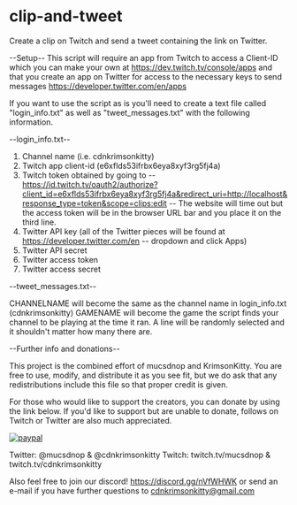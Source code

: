 # clip-and-tweet
Create a clip on Twitch and send a tweet containing the link on Twitter.

--Setup--
This script will require an app from Twitch to access a Client-ID which you can make your own at
https://dev.twitch.tv/console/apps
and that you create an app on Twitter for access to the necessary keys to send messages
https://developer.twitter.com/en/apps

If you want to use the script as is you'll need to create a text file called "login_info.txt" as well as "tweet_messages.txt" with the following information.

--login_info.txt--
1. Channel name (i.e. cdnkrimsonkitty)
2. Twitch app client-id (e6xflds53ifrbx6eya8xyf3rg5fj4a)
3. Twitch token obtained by going to
-- https://id.twitch.tv/oauth2/authorize?client_id=e6xflds53ifrbx6eya8xyf3rg5fj4a&redirect_uri=http://localhost&response_type=token&scope=clips:edit --
The website will time out but the access token will be in the browser URL bar and you place it on the third line.
4. Twitter API key (all of the Twitter pieces will be found at https://developer.twitter.com/en -- dropdown and click Apps)
5. Twitter API secret
6. Twitter access token
7. Twitter access secret

--tweet_messages.txt--

CHANNELNAME will become the same as the channel name in login_info.txt (cdnkrimsonkitty)
GAMENAME will become the game the script finds your channel to be playing at the time it ran.
A line will be randomly selected and it shouldn't matter how many there are.

--Further info and donations--

This project is the combined effort of mucsdnop and KrimsonKitty.  You are free to use, modify, and distribute it as you see fit, but we do ask that any redistributions include this file so that proper credit is given.

For those who would like to support the creators, you can donate by using the link below.  If you'd like to support but are unable to donate, follows on Twitch or Twitter are also much appreciated.

[![paypal](https://www.paypalobjects.com/en_US/i/btn/btn_donateCC_LG.gif)](https://www.paypal.com/cgi-bin/webscr?cmd=_donations&business=PSKWJM6424KC8&currency_code=USD&source=url)

Twitter: @mucsdnop & @cdnkrimsonkitty
Twitch: twitch.tv/mucsdnop & twitch.tv/cdnkrimsonkitty

Also feel free to join our discord! https://discord.gg/nVfWHWK or send an e-mail if you have further questions to cdnkrimsonkitty@gmail.com
